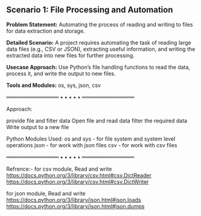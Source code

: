 ## Scenario 1: File Processing and Automation
**Problem Statement:** Automating the process of reading and writing to files for data extraction and storage.

**Detailed Scenario:** A project requires automating the task of reading large data files (e.g., CSV or JSON), extracting useful information, and writing the extracted data into new files for further processing.

**Usecase Approach:** Use Python’s file handling functions to read the data, process it, and write the output to new files.

**Tools and Modules:** os, sys, json, csv

══════════════ ⭑ ⭑ ⭑ ⭑ ⭑ ══════════════

Approach:

provide file and filter data
Open file and read data
filter the required data
Write output to a new file

Python Modules Used:
os and sys - for file system and system level operations
json - for work with json files
csv - for work with csv files

══════════════ ⭑ ⭑ ⭑ ⭑ ⭑ ══════════════

Refrence:-
for csv module, Read and write
https://docs.python.org/3/library/csv.html#csv.DictReader
https://docs.python.org/3/library/csv.html#csv.DictWriter

for json module, Read and write
https://docs.python.org/3/library/json.html#json.loads
https://docs.python.org/3/library/json.html#json.dumps
